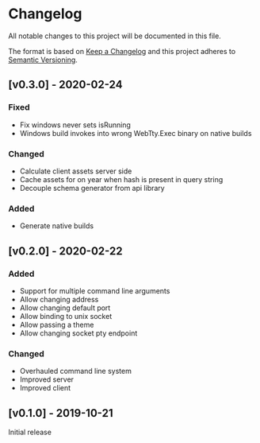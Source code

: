 # Changelog
All notable changes to this project will be documented in this file.

The format is based on [Keep a Changelog](http://keepachangelog.com/en/1.0.0/)
and this project adheres to [Semantic Versioning](http://semver.org/spec/v2.0.0.html).

## [v0.3.0] - 2020-02-24
### Fixed
- Fix windows never sets isRunning
- Windows build invokes into wrong WebTty.Exec binary on native builds

### Changed
- Calculate client assets server side
- Cache assets for on year when hash is present in query string
- Decouple schema generator from api library

### Added
- Generate native builds

## [v0.2.0] - 2020-02-22
### Added
- Support for multiple command line arguments
- Allow changing address
- Allow changing default port
- Allow binding to unix socket
- Allow passing a theme
- Allow changing socket pty endpoint

### Changed
- Overhauled command line system
- Improved server
- Improved client

## [v0.1.0] - 2019-10-21
Initial release
